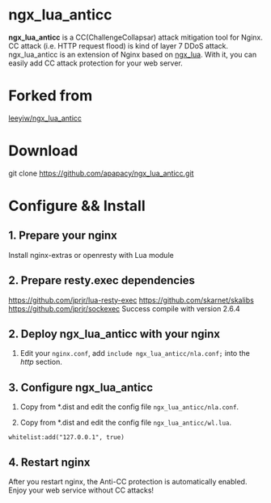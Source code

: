 # ngx_lua_anticc
**ngx_lua_anticc** is a CC(ChallengeCollapsar) attack mitigation tool for Nginx. CC attack (i.e. HTTP request flood) is kind of layer 7 DDoS attack. ngx_lua_anticc is an extension of Nginx based on [ngx_lua](https://github.com/openresty/lua-nginx-module). With it, you can easily add CC attack protection for your web server.

# Forked from

[leeyiw/ngx_lua_anticc](https://github.com/leeyiw/ngx_lua_anticc)

# Download

git clone https://github.com/apapacy/ngx_lua_anticc.git

# Configure && Install

## 1. Prepare your nginx

Install nginx-extras or openresty with Lua module

## 2. Prepare resty.exec dependencies

https://github.com/jprjr/lua-resty-exec
https://github.com/skarnet/skalibs
https://github.com/jprjr/sockexec
Success compile with version 2.6.4

## 2. Deploy ngx_lua_anticc with your nginx

1. Edit your `nginx.conf`, add `include ngx_lua_anticc/nla.conf;` into the *http* section.

## 3. Configure ngx_lua_anticc

1. Copy from *.dist and edit the config file `ngx_lua_anticc/nla.conf`.

2. Copy from *.dist and edit the config file `ngx_lua_anticc/wl.lua`.
  ```
  whitelist:add("127.0.0.1", true)
  ```

## 4. Restart nginx

After you restart nginx, the Anti-CC protection is automatically enabled. Enjoy your web service without CC attacks!
